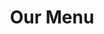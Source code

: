 ---
title: "Our Menu"
description: "TBD"
layout: "menu"
intro: "Enjoy delicious flavours and generous portions for great value! House favourites include English style fish & chips, traditional and adventurous pizzas, and juicy grilled steaks."
wingspecial: "$6 ½ per lb Wing Night Wednesdays Only After 4PM"
italianintro: "All our Italian selections include garlic bread"
pizzaintro: "Gluten Free add $4 to small size only"
plattersintro: "All platters are served with fresh-cut fries, & homemade coleslaw<br>
Gluten free buns available for $1½<br>
Upgrade fries for sweet potato fries or poutine for $3"
wrapsintro: "All platters include fresh cut fries & homemade coleslaw. Gluten free option available for $1½"
sandintro: "As a platter add $4.00.<br> All platters include fresh cut fries & homemade coleslaw."
subsintro: "As a platter add $3.00.<br>All subs are topped with cheese & toasted & finished with shredded lettuce, tomato & pickles. (Except Club sub) "
saladsintro: "Dressings ~ creamy garlic, balsamic, Greek, blue cheese, Italian, lemon oil, French or Caesar"
wingsintro: "Dry or tossed in sauce. Served with carrots & ranch dressing. Sauces are available in mild, medium, hot, suicide, honey garlic, sweet chili, BBQ, or salt & pepper"
kidsintro: ""

pizzaveggies: "Green Peppers ~ Onions ~ Mushrooms ~ Tomatoes ~ Hot Peppers ~ Green Olives ~ Black Olives"
pizzameats: "Pepperoni ~ Ground Beef ~ Ham ~ Italian Sausage ~ Steak ~ Bacon ~ Chicken ~ Smoked Meat"
---
